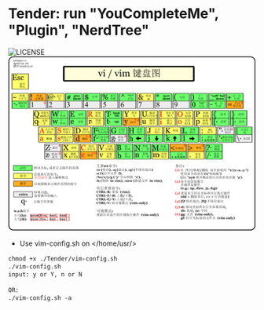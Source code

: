 # Tender: run "YouCompleteMe", "Plugin", "NerdTree"
![LICENSE](https://img.shields.io/github/license/HasturBoss/Tender)
![PNG](https://github.com/HasturBoss/Tender/raw/main/VimKey.png)

* Use vim-config.sh on </home/usr/>
```Shell
chmod +x ./Tender/vim-config.sh
./vim-config.sh
input: y or Y, n or N

OR:
./vim-config.sh -a
```
